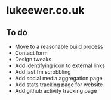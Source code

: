 # lukeewer.co.uk

## To do
- Move to a reasonable build process
- Contact form
- Design tweaks
- Add identifying icon to external links
- Add last.fm scrobbling
- Add social media aggregation page
- Add stats tracking page for website
- Add github activity tracking page
